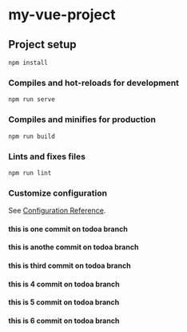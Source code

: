 # my-vue-project

## Project setup
```
npm install
```

### Compiles and hot-reloads for development
```
npm run serve
```

### Compiles and minifies for production
```
npm run build
```

### Lints and fixes files
```
npm run lint
```

### Customize configuration
See [Configuration Reference](https://cli.vuejs.org/config/).

#### this is one commit on todoa branch
#### this is anothe commit on todoa branch
#### this is third commit on todoa branch
#### this is  4 commit on todoa branch
#### this is  5 commit on todoa branch
#### this is  6 commit on todoa branch



